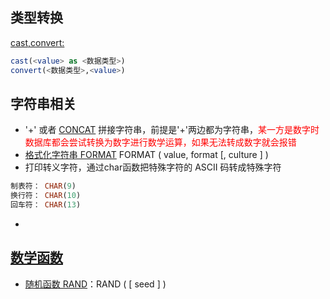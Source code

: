 ## 类型转换
<a href='https://docs.microsoft.com/zh-cn/sql/t-sql/functions/cast-and-convert-transact-sql?view=sql-server-2017'>cast,convert:</a>
```SQL
cast(<value> as <数据类型>)
convert(<数据类型>,<value>)
```
## 字符串相关
- '+' 或者 <a href='https://docs.microsoft.com/zh-cn/sql/t-sql/functions/concat-transact-sql?view=sql-server-2017'>CONCAT</a> 拼接字符串，前提是'+'两边都为字符串，<font color='red'>某一方是数字时数据库都会尝试转换为数字进行数学运算，如果无法转成数字就会报错</font>
- <a href='https://docs.microsoft.com/zh-cn/sql/t-sql/functions/format-transact-sql?view=sql-server-2017'>格式化字符串 FORMAT</a> FORMAT ( value, format [, culture ] ) 
- 打印转义字符，通过char函数把特殊字符的 ASCII 码转成特殊字符
```SQL
制表符： CHAR(9)
换行符： CHAR(10)
回车符： CHAR(13)
```
- 


## <a href='https://docs.microsoft.com/zh-cn/sql/t-sql/functions/mathematical-functions-transact-sql?view=sql-server-2017'>数学函数
- <a href='https://docs.microsoft.com/zh-cn/sql/t-sql/functions/rand-transact-sql?view=sql-server-2017'>随机函数 RAND</a>：RAND ( [ seed ] ) 